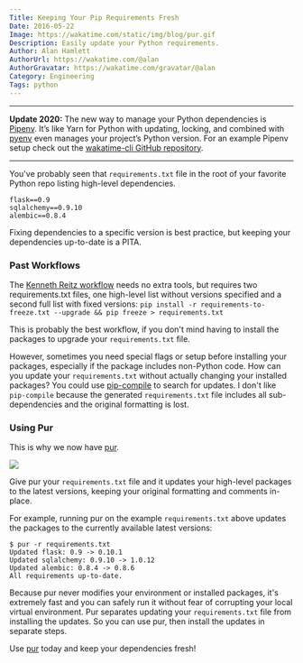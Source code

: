```yaml
---
Title: Keeping Your Pip Requirements Fresh
Date: 2016-05-22
Image: https://wakatime.com/static/img/blog/pur.gif
Description: Easily update your Python requirements.
Author: Alan Hamlett
AuthorUrl: https://wakatime.com/@alan
AuthorGravatar: https://wakatime.com/gravatar/@alan
Category: Engineering
Tags: python
---
```


<hr />

**Update 2020:** The new way to manage your Python dependencies is [Pipenv][pipenv].
It’s like Yarn for Python with updating, locking, and combined with [pyenv][pyenv] even manages your project’s Python version.
For an example Pipenv setup check out the [wakatime-cli GitHub repository][wakatime-cli].

<hr />

You've probably seen that `requirements.txt` file in the root of your favorite Python repo listing high-level dependencies.

    flask==0.9
    sqlalchemy==0.9.10
    alembic==0.8.4

Fixing dependencies to a specific version is best practice, but keeping your dependencies up-to-date is a PITA.

### Past Workflows

The [Kenneth Reitz workflow][kenneth-reitz-workflow] needs no extra tools, but requires two requirements.txt files, one high-level list without versions specified and a second full list with fixed versions:
`pip install -r requirements-to-freeze.txt --upgrade && pip freeze > requirements.txt`

This is probably the best workflow, if you don't mind having to install the packages to upgrade your `requirements.txt` file.

However, sometimes you need special flags or setup before installing your packages, especially if the package includes non-Python code.
How can you update your `requirements.txt` without actually changing your installed packages?
You could use [pip-compile][pip-tools] to search for updates.
I don't like `pip-compile` because the generated `requirements.txt` file includes all sub-dependencies and the original formatting is lost.

### Using Pur

This is why we now have [pur][pur].

<a href="https://github.com/alanhamlett/pip-update-requirements"><img src="https://wakatime.com/static/img/blog/pur.gif" class="img-responsive" /></a>

Give pur your `requirements.txt` file and it updates your high-level packages to the latest versions, keeping your original formatting and comments in-place.

For example, running pur on the example `requirements.txt` above updates the packages to the currently available latest versions:

    $ pur -r requirements.txt
    Updated flask: 0.9 -> 0.10.1
    Updated sqlalchemy: 0.9.10 -> 1.0.12
    Updated alembic: 0.8.4 -> 0.8.6
    All requirements up-to-date.

Because pur never modifies your environment or installed packages, it's extremely fast and you can safely run it without fear of corrupting your local virtual environment.
Pur separates updating your `requirements.txt` file from installing the updates.
So you can use pur, then install the updates in separate steps.

Use [pur][pur] today and keep your dependencies fresh!

[kenneth-reitz-workflow]: https://kenreitz.org/essays/2016/02/25/a-better-pip-workflow
[pip-tools]: https://pypi.python.org/pypi/pip-tools
[pur]: https://pypi.python.org/pypi/pur
[pipenv]: https://pipenv-fork.readthedocs.io/en/latest/
[pyenv]: https://github.com/pyenv/pyenv
[wakatime-cli]: https://github.com/wakatime/wakatime/tree/standalone#contributing
